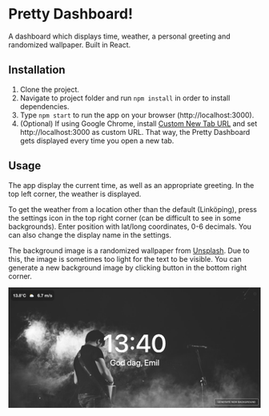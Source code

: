 # Pretty Dashboard!

A dashboard which displays time, weather, a personal greeting and randomized wallpaper. Built in React.

## Installation

1. Clone the project.
2. Navigate to project folder and run `npm install` in order to install dependencies.
3. Type `npm start` to run the app on your browser (http://localhost:3000).
4. (Optional) If using Google Chrome, install [Custom New Tab URL](https://chrome.google.com/webstore/detail/custom-new-tab-url/mmjbdbjnoablegbkcklggeknkfcjkjia) and set http://localhost:3000 as custom URL. That way, the Pretty Dashboard gets displayed every time you open a new tab.

## Usage

The app display the current time, as well as an appropriate greeting. In the top left corner, the weather is displayed.

To get the weather from a location other than the default (Linköping), press the settings icon in the top right corner (can be difficult to see in some backgrounds). Enter position with lat/long coordinates, 0-6 decimals. You can also change the display name in the settings.

The background image is a randomized wallpaper from [Unsplash](https://unsplash.com/). Due to this, the image is sometimes too light for the text to be visible. You can generate a new background image by clicking button in the bottom right corner.

![screenshot](./screenshot.png?raw=true)
